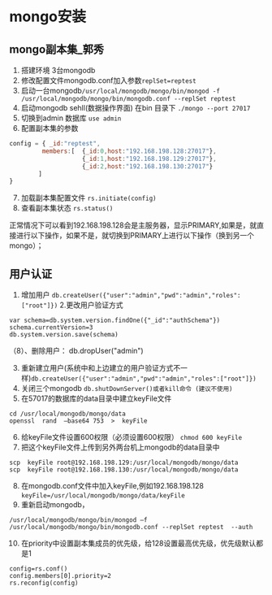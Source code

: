 # mongo安装

## mongo副本集_郭秀

1. 搭建环境  3台mongodb
2. 修改配置文件mongodb.conf加入参数`replSet=reptest`
3. 启动一台mongodb`/usr/local/mongodb/mongo/bin/mongod -f /usr/local/mongodb/mongo/bin/mongodb.conf --replSet reptest`
4. 启动mongodb sehll(数据操作界面) 在bin 目录下  `./mongo --port 27017`
5. 切换到admin 数据库 `use admin`
6. 配置副本集的参数
```javascript
config = { _id:"reptest",
         members:[  {_id:0,host:"192.168.198.128:27017"},         				
                    {_id:1,host:"192.168.198.129:27017"},
                    {_id:2,host:"192.168.198.130:27017"}
        ]
}
```

7. 加载副本集配置文件 `rs.initiate(config)`
8. 查看副本集状态 `rs.status()`

正常情况下可以看到192.168.198.128会是主服务器，显示PRIMARY,如果是，就直接进行以下操作，如果不是，就切换到PRIMARY上进行以下操作（换到另一个mongo）；


## 用户认证

1. 增加用户 `db.createUser({"user":"admin","pwd":"admin","roles":["root"]})`
2.更改用户验证方式
```
var schema=db.system.version.findOne({"_id":"authSchema"})  
schema.currentVersion=3  
db.system.version.save(schema)
```
（8）、删除用户： db.dropUser("admin")

3. 重新建立用户(系统中和上边建立的用户验证方式不一样)`db.createUser({"user":"admin","pwd":"admin","roles":["root"]})`
4. 关闭三个mongodb `db.shutDownServer()或者kill命令 (建议不使用)`
5. 在57017的数据库的data目录中建立keyFile文件
```shell
cd /usr/local/mongodb/mongo/data  
openssl  rand  –base64 753  >  keyFile
```

6. 给keyFile文件设置600权限（必须设置600权限） `chmod 600 keyFile`
7. 把这个keyFile文件上传到另外两台机上mongodb的data目录中
```shell
scp  keyFile root@192.168.198.129:/usr/local/mongodb/mongo/data
scp  keyFile root@192.168.198.130:/usr/local/mongodb/mongo/data
```

8. 在mongodb.conf文件中加入keyFile,例如192.168.198.128 `keyFile=/usr/local/mongodb/mongo/data/keyFile`
9. 重新启动mongodb，
```shell
/usr/local/mongodb/mongo/bin/mongod –f 		        							
/usr/local/mongodb/mongo/bin/mongodb.conf --replSet reptest  --auth

```

10. 在priority中设置副本集成员的优先级，给128设置最高优先级，优先级默认都是1
```
config=rs.conf()
config.members[0].priority=2
rs.reconfig(config)
```

